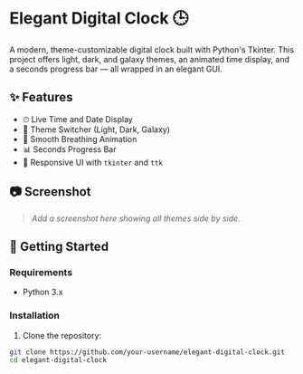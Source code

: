 # Elegant Digital Clock 🕒

A modern, theme-customizable digital clock built with Python's Tkinter. This project offers light, dark, and galaxy themes, an animated time display, and a seconds progress bar — all wrapped in an elegant GUI.

## ✨ Features

- ⏱ Live Time and Date Display
- 🎨 Theme Switcher (Light, Dark, Galaxy)
- 🔄 Smooth Breathing Animation
- 📊 Seconds Progress Bar
- 🧩 Responsive UI with `tkinter` and `ttk`

## 📷 Screenshot

> _Add a screenshot here showing all themes side by side._

## 🚀 Getting Started

### Requirements

- Python 3.x

### Installation

1. Clone the repository:

```bash
git clone https://github.com/your-username/elegant-digital-clock.git
cd elegant-digital-clock
